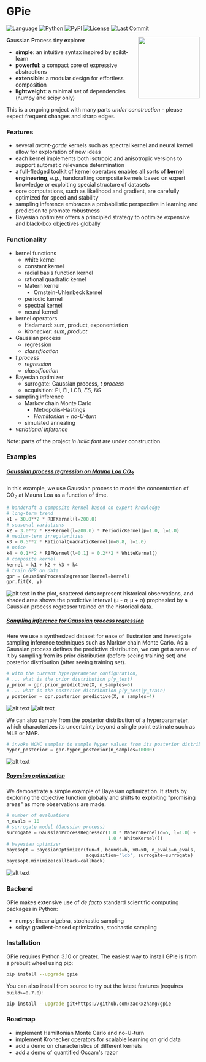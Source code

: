 # GPie
[![Language](https://img.shields.io/github/languages/top/zackxzhang/gpie)](https://github.com/zackxzhang/gpie)
[![Python](https://img.shields.io/pypi/pyversions/gpie)](https://www.python.org)
[![PyPI](https://img.shields.io/pypi/v/gpie)](https://pypi.python.org/pypi/gpie)
[![License](https://img.shields.io/github/license/zackxzhang/gpie)](https://opensource.org/licenses/BSD-3-Clause)
[![Last Commit](https://img.shields.io/github/last-commit/zackxzhang/gpie)](https://github.com/zackxzhang/gpie)

<img src="./logo/gp.svg" height="160" align="right">

**G**aussian **P**rocess t**i**ny **e**xplorer

- **simple**: an intuitive syntax inspired by scikit-learn
- **powerful**: a compact core of expressive abstractions
- **extensible**: a modular design for effortless composition
- **lightweight**: a minimal set of dependencies (numpy and scipy only)

This is a ongoing project with many parts *under construction* - please expect frequent changes and sharp edges.


### Features
- several *avant-garde* kernels such as spectral kernel and neural kernel allow for exploration of new ideas
- each kernel implements both isotropic and anisotropic versions to support automatic relevance determination
- a full-fledged toolkit of kernel operators enables all sorts of **kernel engineering**, *e.g.*,
    handcrafting composite kernels based on expert knowledge or exploiting special structure of datasets
- core computations, such as likelihood and gradient, are carefully optimized for speed and stability
- sampling inference embraces a probabilistic perspective in learning and prediction to promote robustness
- Bayesian optimizer offers a principled strategy to optimize expensive and black-box objectives globally


### Functionality
- kernel functions
    - white kernel
    - constant kernel
    - radial basis function kernel
    - rational quadratic kernel
    - Matérn kernel
        - Ornstein-Uhlenbeck kernel
    - periodic kernel
    - spectral kernel
    - neural kernel
- kernel operators
    - Hadamard: sum, product, exponentiation
    - *Kronecker*: *sum*, *product*
- Gaussian process
    - regression
    - *classification*
- *t process*
    - *regression*
    - *classification*
- Bayesian optimizer
    - surrogate: Gaussian process, *t process*
    - acquisition: PI, EI, LCB, *ES*, *KG*
- sampling inference
    - Markov chain Monte Carlo
        - Metropolis-Hastings
        - *Hamiltonian + no-U-turn*
    - simulated annealing
- *variational inference*

Note: parts of the project *in italic font* are under construction.


### Examples

##### [Gaussian process regression on Mauna Loa CO<sub>2</sub>](https://github.com/zackxzhang/gpie/blob/master/examples/mauna-loa-co2.ipynb)

In this example, we use Gaussian process to model the concentration of CO<sub>2</sub> at Mauna Loa as a function of time.
```python
# handcraft a composite kernel based on expert knowledge
# long-term trend
k1 = 30.0**2 * RBFKernel(l=200.0)
# seasonal variations
k2 = 3.0**2 * RBFKernel(l=200.0) * PeriodicKernel(p=1.0, l=1.0)
# medium-term irregularities
k3 = 0.5**2 * RationalQuadraticKernel(m=0.8, l=1.0)
# noise
k4 = 0.1**2 * RBFKernel(l=0.1) + 0.2**2 * WhiteKernel()
# composite kernel
kernel = k1 + k2 + k3 + k4
# train GPR on data
gpr = GaussianProcessRegressor(kernel=kernel)
gpr.fit(X, y)
```
![alt text](./examples/mauna-loa-co2.png)
In the plot, scattered dots represent historical observations, and shaded area shows the predictive interval (μ - σ, μ + σ) prophesied by a Gaussian process regressor trained on the historical data.

##### [Sampling inference for Gaussian process regression](https://github.com/zackxzhang/gpie/blob/master/examples/gpr-sampling-inference.ipynb)

Here we use a synthesized dataset for ease of illustration and investigate sampling inference techniques such as Markov chain Monte Carlo. As a Gaussian process defines the predictive distribution, we can get a sense of it by sampling from its prior distribution (before seeing training set) and posterior distribution (after seeing training set).
```python
# with the current hyperparameter configuration,
# ... what is the prior distribution p(y_test)
y_prior = gpr.prior_predictive(X, n_samples=6)
# ... what is the posterior distribution p(y_test|y_train)
y_posterior = gpr.posterior_predictive(X, n_samples=4)
```
![alt text](./examples/prior-predictive.png)
![alt text](./examples/posterior-predictive.png)

We can also sample from the posterior distribution of a hyperparameter, which characterizes its uncertainty beyond a single point estimate such as MLE or MAP.
```python
# invoke MCMC sampler to sample hyper values from its posterior distribution
hyper_posterior = gpr.hyper_posterior(n_samples=10000)
```
![alt text](./examples/posterior-a2.png)

##### [Bayesian optimization](https://github.com/zackxzhang/gpie/blob/master/examples/bayesian-optimization.ipynb)
We demonstrate a simple example of Bayesian optimization. It starts by exploring the objective function globally and shifts to exploiting "promising areas" as more observations are made.
```python
# number of evaluations
n_evals = 10
# surrogate model (Gaussian process)
surrogate = GaussianProcessRegressor(1.0 * MaternKernel(d=5, l=1.0) +
                                     1.0 * WhiteKernel())
# bayesian optimizer
bayesopt = BayesianOptimizer(fun=f, bounds=b, x0=x0, n_evals=n_evals,
                             acquisition='lcb', surrogate=surrogate)
bayesopt.minimize(callback=callback)
```
![alt text](./examples/bayesian-optimization.png)


### Backend

GPie makes extensive use of *de facto* standard scientific computing packages in Python:

- numpy: linear algebra, stochastic sampling
- scipy: gradient-based optimization, stochastic sampling


### Installation

GPie requires Python 3.10 or greater. The easiest way to install GPie is from a prebuilt wheel using pip:
```bash
pip install --upgrade gpie
```

You can also install from source to try out the latest features (requires `build>=0.7.0`):
```bash
pip install --upgrade git+https://github.com/zackxzhang/gpie
```


### Roadmap
- implement Hamiltonian Monte Carlo and no-U-turn
- implement Kronecker operators for scalable learning on grid data
- add a demo on characteristics of different kernels
- add a demo of quantified Occam's razor
